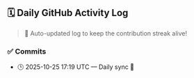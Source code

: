 ## 🗓️ Daily GitHub Activity Log

> 🤖 Auto-updated log to keep the contribution streak alive!

### ✅ Commits

- 🕒 2025-10-25 17:19 UTC — Daily sync 🌿

